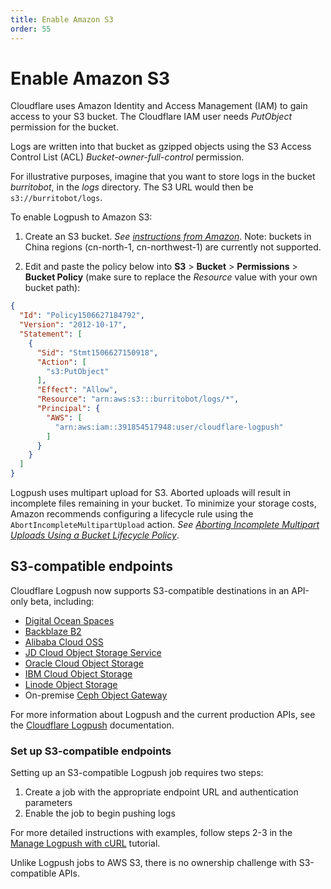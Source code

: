 ```yaml
---
title: Enable Amazon S3
order: 55
---
```


# Enable Amazon S3

Cloudflare uses Amazon Identity and Access Management (IAM) to gain access to your S3 bucket. The Cloudflare IAM user needs *PutObject* permission for the bucket.

Logs are written into that bucket as gzipped objects using the S3 Access Control List (ACL)
*Bucket-owner-full-control* permission.

For illustrative purposes, imagine that you want to store logs in the bucket *burritobot*, in the *logs* directory. The S3 URL would then be `s3://burritobot/logs`.

To enable Logpush to Amazon S3:

1. Create an S3 bucket. *See [instructions from Amazon](https://docs.aws.amazon.com/AmazonS3/latest/gsg/CreatingABucket.html)*. Note: buckets in China regions (cn-north-1, cn-northwest-1) are currently not supported.

2. Edit and paste the policy below into **S3** > **Bucket** > **Permissions** > **Bucket Policy** (make sure to replace the *Resource* value with your own bucket path):

```json
{
  "Id": "Policy1506627184792",
  "Version": "2012-10-17",
  "Statement": [
    {
      "Sid": "Stmt1506627150918",
      "Action": [
        "s3:PutObject"
      ],
      "Effect": "Allow",
      "Resource": "arn:aws:s3:::burritobot/logs/*",
      "Principal": {
        "AWS": [
          "arn:aws:iam::391854517948:user/cloudflare-logpush"
        ]
      }
    }
  ]
}
```

<Aside type="note" header="Note">

Logpush uses multipart upload for S3. Aborted uploads will result in incomplete files remaining in your bucket. To minimize your storage costs, Amazon recommends configuring a lifecycle rule using the `AbortIncompleteMultipartUpload` action. *See [Aborting Incomplete Multipart Uploads Using a Bucket Lifecycle Policy](https://docs.aws.amazon.com/AmazonS3/latest/dev/mpuoverview.html#mpu-abort-incomplete-mpu-lifecycle-config)*.
</Aside>

## S3-compatible endpoints

Cloudflare Logpush now supports S3-compatible destinations in an API-only beta, including:

* [Digital Ocean Spaces](https://www.digitalocean.com/docs/spaces/)
* [Backblaze B2](https://www.backblaze.com/b2/docs/)
* [Alibaba Cloud OSS](https://www.alibabacloud.com/help/doc-detail/64919.htm#title-37m-7gl-xy2)
* [JD Cloud Object Storage Service](https://docs.jdcloud.com/en/object-storage-service/introduction-2)
* [Oracle Cloud Object Storage](https://docs.cloud.oracle.com/en-us/iaas/Content/Object/Tasks/s3compatibleapi.htm)
* [IBM Cloud Object Storage](https://cloud.ibm.com/docs/cloud-object-storage?topic=cloud-object-storage-compatibility-api)
* [Linode Object Storage](https://www.linode.com/products/object-storage/)
* On-premise [Ceph Object Gateway](https://docs.ceph.com/docs/mimic/radosgw/s3/)

For more information about Logpush and the current production APIs, see the [Cloudflare Logpush](https://developers.cloudflare.com/logs/logpush) documentation.


### Set up S3-compatible endpoints

Setting up an S3-compatible Logpush job requires two steps:

1. Create a job with the appropriate endpoint URL and authentication parameters
2. Enable the job to begin pushing logs

For more detailed instructions with examples, follow steps 2-3 in the [Manage Logpush with cURL](https://developers.cloudflare.com/logs/tutorials/tutorial-logpush-curl/#step-2---create-a-job) tutorial.

<Aside type="note" header="Note">

Unlike Logpush jobs to AWS S3, there is no ownership challenge with S3-compatible APIs.

</Aside>